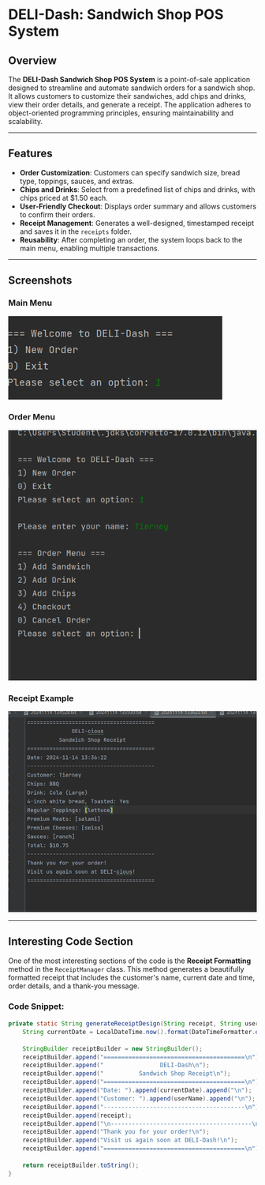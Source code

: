 # DELI-Dash: Sandwich Shop POS System

## Overview

The **DELI-Dash Sandwich Shop POS System** is a point-of-sale application designed to streamline and automate sandwich orders for a sandwich shop. It allows customers to customize their sandwiches, add chips and drinks, view their order details, and generate a receipt. The application adheres to object-oriented programming principles, ensuring maintainability and scalability.

---

## Features

- **Order Customization**: Customers can specify sandwich size, bread type, toppings, sauces, and extras.
- **Chips and Drinks**: Select from a predefined list of chips and drinks, with chips priced at $1.50 each.
- **User-Friendly Checkout**: Displays order summary and allows customers to confirm their orders.
- **Receipt Management**: Generates a well-designed, timestamped receipt and saves it in the `receipts` folder.
- **Reusability**: After completing an order, the system loops back to the main menu, enabling multiple transactions.

---

## Screenshots

### Main Menu
![Main Menu](screenshots/main_menu.png)

### Order Menu
![Order Menu](screenshots/order_menu.png)

### Receipt Example
![Receipt Example](screenshots/receipt_example.png)

---

## Interesting Code Section

One of the most interesting sections of the code is the **Receipt Formatting** method in the `ReceiptManager` class. This method generates a beautifully formatted receipt that includes the customer's name, current date and time, order details, and a thank-you message.

### Code Snippet:
```java
private static String generateReceiptDesign(String receipt, String userName) {
    String currentDate = LocalDateTime.now().format(DateTimeFormatter.ofPattern("yyyy-MM-dd HH:mm:ss"));

    StringBuilder receiptBuilder = new StringBuilder();
    receiptBuilder.append("========================================\n");
    receiptBuilder.append("                DELI-Dash\n");
    receiptBuilder.append("          Sandwich Shop Receipt\n");
    receiptBuilder.append("========================================\n");
    receiptBuilder.append("Date: ").append(currentDate).append("\n");
    receiptBuilder.append("Customer: ").append(userName).append("\n");
    receiptBuilder.append("----------------------------------------\n");
    receiptBuilder.append(receipt);
    receiptBuilder.append("\n----------------------------------------\n");
    receiptBuilder.append("Thank you for your order!\n");
    receiptBuilder.append("Visit us again soon at DELI-Dash!\n");
    receiptBuilder.append("========================================\n");

    return receiptBuilder.toString();
}
